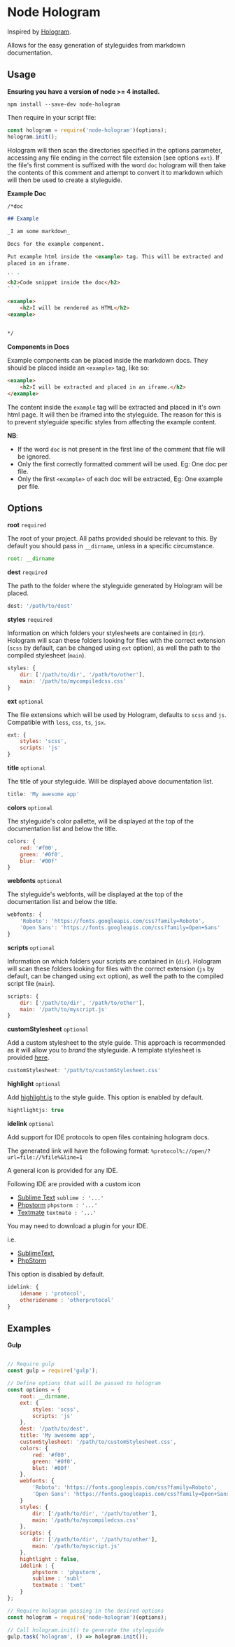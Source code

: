 # Node Hologram

Inspired by [Hologram](https://github.com/trulia/hologram).

Allows for the easy generation of styleguides from markdown documentation.

## Usage

__Ensuring you have a version of node >= 4 installed.__

```
npm install --save-dev node-hologram
```

Then require in your script file:

```javascript
const hologram = require('node-hologram')(options);
hologram.init();
```

Hologram will then scan the directories specified in the options parameter,
accessing any file ending in the correct file extension (see options `ext`).
If the file's first comment is suffixed with the word `doc` hologram will
then take the contents of this comment and attempt to convert it to markdown
which will then be used to create a styleguide.

__Example Doc__

```markdown
/*doc

## Example

_I am some markdown_

Docs for the example component.

Put example html inside the <example> tag. This will be extracted and
placed in an iframe.

`` `
<h2>Code snippet inside the doc</h2>
`` `

<example>
    <h2>I will be rendered as HTML</h2>
<example>


*/
```

__Components in Docs__

Example components can be placed inside the markdown docs.
They should be placed inside an `<example>` tag, like so:

```html
<example>
    <h2>I will be extracted and placed in an iframe.</h2>
</example>
```

The content inside the `example` tag will be extracted and placed in it's own html page.
It will then be iframed into the styleguide. The reason for this is to prevent styleguide specific
styles from affecting the example content.

__NB__:

 - If the word `doc` is not present in the first line of the comment that file will be ignored.
 - Only the first correctly formatted comment will be used. Eg: One doc per file.
 - Only the first `<example>` of each doc will be extracted, Eg: One example per file.


## Options

__root__ `required`

The root of your project. All paths provided should be relevant to this.
By default you should pass in `__dirname`, unless in a specific circumstance.

```javascript
root: __dirname
```

__dest__ `required`

The path to the folder where the styleguide generated by Hologram will be placed.

```javascript
dest: '/path/to/dest'
```

__styles__ `required`

Information on which folders your stylesheets are contained in (`dir`).
Hologram will scan these folders looking for files with the correct
extension (`scss` by default, can be changed using `ext` option),
as well the path to the compiled stylesheet (`main`).

```javascript
styles: {
    dir: ['/path/to/dir', '/path/to/other'],
    main: '/path/to/mycompiledcss.css'
}
```

__ext__ `optional`

The file extensions which will be used by Hologram, defaults to `scss` and `js`.
Compatible with `less`, `css`, `ts`, `jsx`.

```javascript
ext: {
    styles: 'scss',
    scripts: 'js'
}
```

__title__ `optional`

The title of your styleguide. Will be displayed above documentation list.

```javascript
title: 'My awesome app'
```

__colors__ `optional`

The styleguide's color pallette, will be displayed at the top of
the documentation list and below the title.

```javascript
colors: {
    red: '#f00',
    green: '#0f0',
    blur: '#00f'
}
```

__webfonts__ `optional`

The styleguide's webfonts, will be displayed at the top of
the documentation list and below the title.

```javascript
webfonts: {
    'Roboto': 'https://fonts.googleapis.com/css?family=Roboto',
    'Open Sans': 'https://fonts.googleapis.com/css?family=Open+Sans'
}
```

__scripts__ `optional`

Information on which folders your scripts are contained in (`dir`).
Hologram will scan these folders looking for files with the correct
extension (`js` by default, can be changed using `ext` option),
as well the path to the compiled script file (`main`).

```javascript
scripts: {
    dir: ['/path/to/dir', '/path/to/other'],
    main: '/path/to/myscript.js'
}
```

__customStylesheet__ `optional`

Add a custom stylesheet to the style guide.
This approach is recommended as it will allow you to *brand* the styleguide.
A template stylesheet is provided [here](https://github.com/BrianDGLS/node-hologram/blob/develop/hologram/styles/template.css).

```javascript
customStylesheet: '/path/to/customStylesheet.css'
```

__highlight__ `optional`

Add [highlight.js](https://highlightjs.org/) to the style guide.
This option is enabled by default.


```javascript
hightlightjs: true
```

__idelink__ `optional`

Add support for IDE protocols to open files containing hologram docs.

The generated link will have the following format: 
`%protocol%://open/?url=file://%file%&line=1`

A general icon is provided for any IDE.

Following IDE are provided with a custom icon

- [Sublime Text](https://www.sublimetext.com/) `sublime : '...'`
- [Phpstorm](https://www.jetbrains.com/phpstorm/) `phpstorm : '...'`
- [Textmate](https://macromates.com/) `textmate : '...'` 

You may need to download a plugin for your IDE.

i.e.

- [SublimeText](https://github.com/dhoulb/subl),
- [PhpStorm](https://github.com/aik099/PhpStormProtocol)

This option is disabled by default.

```javascript
idelink: {
    idename : 'protocol',
    otheridename : 'otherprotocol'
}
```

## Examples

__Gulp__

```javascript

// Require gulp
const gulp = require('gulp');

// Define options that will be passed to hologram
const options = {
    root: __dirname,
    ext: {
        styles: 'scss',
        scripts: 'js'
    },
    dest: '/path/to/dest',
    title: 'My awesome app',
    customStylesheet: '/path/to/customStylesheet.css',
    colors: {
        red: '#f00',
        green: '#0f0',
        blut: '#00f'
    },
    webfonts: {
        'Roboto': 'https://fonts.googleapis.com/css?family=Roboto',
        'Open Sans': 'https://fonts.googleapis.com/css?family=Open+Sans',
    }
    styles: {
        dir: ['/path/to/dir', '/path/to/other'],
        main: '/path/to/mycompiledcss.css'
    },
    scripts: {
        dir: ['/path/to/dir', '/path/to/other'],
        main: '/path/to/myscript.js'
    },
    hightlight : false,
    idelink : {
        phpstorm : 'phpstorm',
        sublime : 'subl'
        textmate : 'txmt'
    }
};

// Require hologram passing in the desired options
const hologram = require('node-hologram')(options);

// Call hologram.init() to generate the styleguide
gulp.task('hologram', () => hologram.init());

```
